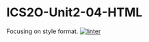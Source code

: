 # ICS2O-Unit2-04-HTML
Focusing on style format.
[![linter](https://github.com/Dania-Liu/ICS2O-Unit2-04-HTML/workflows/linter/badge.svg)](https://github.com/marketplace/actions/super-linter)
